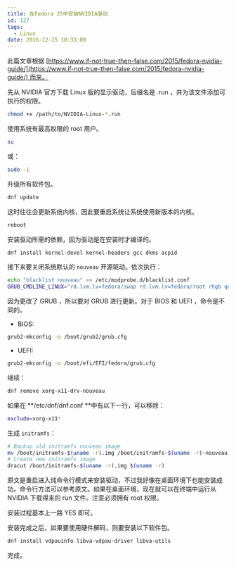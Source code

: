 ```yaml
---
title: 在Fedora 25中安装NVIDIA驱动
id: 127
tags:
  - Linux
date: 2016-12-25 10:33:00
---
```


此篇文章根据 [https://www.if-not-true-then-false.com/2015/fedora-nvidia-guide/](https://www.if-not-true-then-false.com/2015/fedora-nvidia-guide/) 而来。

先从 NVIDIA 官方下载 Linux 版的显示驱动，后缀名是 .run ，并为该文件添加可执行的权限。

```bash
chmod +x /path/to/NVIDIA-Linux-*.run
```

使用系统有最高权限的 root 用户。

```bash
su
```

或：

```bash
sudo -i
```

升级所有软件包。

```bash
dnf update
```

这时往往会更新系统内核，因此要重启系统让系统使用新版本的内核。

```bash
reboot
```

安装驱动所需的依赖，因为驱动是在安装时才编译的。

```bash
dnf install kernel-devel kernel-headers gcc dkms acpid
```

接下来要关闭系统默认的 `nouveau` 开源驱动。依次执行：

```bash
echo "blacklist nouveau" >> /etc/modprobe.d/blacklist.conf
GRUB_CMDLINE_LINUX="rd.lvm.lv=fedora/swap rd.lvm.lv=fedora/root rhgb quiet rd.driver.blacklist=nouveau"
```

因为更改了 GRUB ，所以要对 GRUB 进行更新。对于 BIOS 和 UEFI ，命令是不同的。

- BIOS:
```bash
grub2-mkconfig -o /boot/grub2/grub.cfg
```

- UEFI:
```bash
grub2-mkconfig -o /boot/efi/EFI/fedora/grub.cfg
```

继续：

```bash
dnf remove xorg-x11-drv-nouveau
```
    
如果在 **/etc/dnf/dnf.conf **中有以下一行，可以移除：

```bash
exclude=xorg-x11*
```

生成 `initramfs`：

```bash
# Backup old initramfs nouveau image
mv /boot/initramfs-$(uname -r).img /boot/initramfs-$(uname -r)-nouveau.img
# Create new initramfs image
dracut /boot/initramfs-$(uname -r).img $(uname -r)
```

原文是重启进入纯命令行模式来安装驱动，不过我好像在桌面环境下也能安装成功。命令行方法可以参考原文。如果在桌面环境，现在就可以在终端中运行从 NVIDIA 下载得来的 run 文件。注意必须拥有 root 权限。

安装过程基本上一路 YES 即可。

安装完成之后，如果要使用硬件解码，则要安装以下软件包。

```bash
dnf install vdpauinfo libva-vdpau-driver libva-utils
```

完成。
